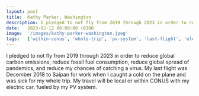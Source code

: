 ```yaml
---
layout: post
title:  Kathy Parker, Washington
description: I pledged to not fly from 2019 through 2023 in order to reduce global carbon emissions, reduce fossil fuel consumption, reduce global spread of pandem...
date:   2023-02-12 00:00:00 +0300
image:  '/images/kathy-parker-washington.jpeg'
tags:   ['within-conus', 'whole-trip', 'pv-system', 'last-flight', 'electric-car', 'december-2018', 'reduce', 'work']
---
```

I pledged to not fly from 2019 through 2023 in order to reduce global carbon emissions, reduce fossil fuel consumption, reduce global spread of pandemics, and reduce my chances of catching a virus. My last flight was December 2018 to Saipan for work when I caught a cold on the plane and was sick for my whole trip. My travel will be local or within CONUS with my electric car, fueled by my PV system.

